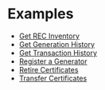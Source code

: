 # Examples

* <a href="https://mrets.github.io/Operating-Procedures/api-docs/scenarios/get-recs" target="_blank">Get REC Inventory</a>
* <a href="https://mrets.github.io/Operating-Procedures/api-docs/scenarios/get-generation-history" target="_blank">Get Generation History</a>
* <a href="https://mrets.github.io/Operating-Procedures/api-docs/scenarios/get-transaction-history" target="_blank">Get Transaction History</a>
* <a href="https://mrets.github.io/Operating-Procedures/api-docs/scenarios/register-a-generator" target="_blank">Register a Generator</a>
* <a href="https://mrets.github.io/Operating-Procedures/api-docs/scenarios/retire-certificates" target="_blank">Retire Certificates</a>
* <a href="https://mrets.github.io/Operating-Procedures/api-docs/scenarios/transfer-certificates" target="_blank">Transfer Certificates</a>
